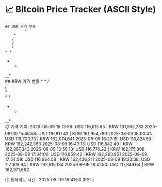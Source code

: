 # 📈 Bitcoin Price Tracker (ASCII Style)
    ## USD 가격 변동 
             *
        * 
       /  
       /  
       *  
    * *   
   * *    
__*       
    ## KRW 가격 변동
             *
        * 
       /  
       /  
       *  
    * *   
   * *    
__*       
    📋 가격 기록:
    2025-08-09 15:13:56: USD 116,615.95 | KRW 161,952,733
2025-08-09 15:46:58: USD 116,617.42 | KRW 161,954,769
2025-08-09 16:00:41: USD 116,703.73 | KRW 162,074,641
2025-08-09 16:27:15: USD 116,824.50 | KRW 162,242,363
2025-08-09 16:43:13: USD 116,842.49 | KRW 162,267,343
2025-08-09 16:56:13: USD 116,776.22 | KRW 162,175,308
2025-08-09 17:34:00: USD 116,859.42 | KRW 162,290,851
2025-08-09 17:54:09: USD 116,964.08 | KRW 162,436,211
2025-08-09 18:23:38: USD 117,308.94 | KRW 162,915,134
2025-08-09 18:41:50: USD 117,349.64 | KRW 162,971,662
    
🕐 업데이트 시간 : 2025-08-09 18:41:50 (KST)

